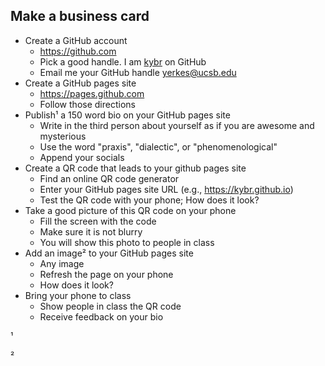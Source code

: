 ## Make a business card

- Create a GitHub account
  - <https://github.com>
  - Pick a good handle. I am [kybr](https://kybr.github.io) on GitHub
  - Email me your GitHub handle <yerkes@ucsb.edu>
- Create a GitHub pages site
  - <https://pages.github.com>
  - Follow those directions
- Publish¹ a 150 word bio on your GitHub pages site
  - Write in the third person about yourself as if you are awesome and mysterious
  - Use the word "praxis", "dialectic", or "phenomenological"
  - Append your socials
- Create a QR code that leads to your github pages site
  - Find an online QR code generator
  - Enter your GitHub pages site URL (e.g., <https://kybr.github.io>)
  - Test the QR code with your phone; How does it look?
- Take a good picture of this QR code on your phone
  - Fill the screen with the code
  - Make sure it is not blurry
  - You will show this photo to people in class
- Add an image² to your GitHub pages site
  - Any image
  - Refresh the page on your phone
  - How does it look?
- Bring your phone to class
  - Show people in class the QR code
  - Receive feedback on your bio



¹

²


